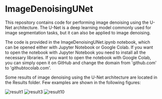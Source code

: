# ImageDenoisingUNet

This repository contains code for performing image denoising using the U-Net architecture. The U-Net is a deep learning model commonly used for image segmentation tasks, but it can also be applied to image denoising.

The code is provided in the ImageDenoisingUNet.ipynb notebook, which can be opened either with Jupyter Notebook or Google Colab. If you want to open the notebook with Jupyter Notebook you need to install all the necessary libraries. If you want to open the notebook with Google Colab, you can simply open it on GitHub and change the domain from 'github.com' to 'githubtocolab.com'.

Some results of image denoising using the U-Net architecture are located in the Results folder. Few examples are shown in the following figures:

![result1](https://github.com/VukIlic/ImageDenoisingUNet/assets/135129982/cce68dd5-da03-4bdd-9b1d-b544226a1385)
![result3](https://github.com/VukIlic/ImageDenoisingUNet/assets/135129982/dd8935f2-fb8c-4408-adbd-c463739c8753)
![result10](https://github.com/VukIlic/ImageDenoisingUNet/assets/135129982/ec9f2b57-78ea-4db6-9169-7a60740c7a90)
